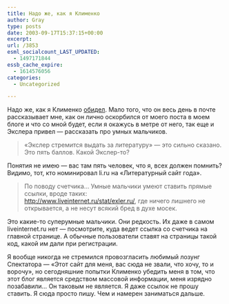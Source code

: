 ```yaml
---
title: Надо же, как я Клименко
author: Gray
type: posts
date: 2003-09-17T15:37:15+00:00
excerpt:
url: /3853
esml_socialcount_LAST_UPDATED:
  - 1497171844
essb_cache_expire:
  - 1614576056
categories:
  - Uncategorized

---
```








Надо же, как я Клименко <a href="http://www.searchengines.ru/blog/archives/001844.html" target="_blank">обидел</a>. Мало того, что он весь день в почте рассказывает мне, как он лично оскорбился от моего поста в моем блоге и что со мной будет, если я окажусь в метре от него, так еще и Экслера привел &#8212; рассказать про умных мальчиков.

> &#171;Экслер стремится выдать за литературу&#187; &#8212; это сильно сказано. Это пять баллов. Какой Экслер-то? 

Понятия не имею &#8212; вас там пять человек, что я, всех должен помнить? Видимо, тот, кто номинировал li.ru на &#171;Литературный сайт года&#187;.

> По поводу счетчика&#8230; Умные мальчики умеют ставить прямые ссылки, вроде таких:  
> http://www.liveinternet.ru/stat/exler.ru/, где ничего лишнего не открывается, а не несут всякий бред в духе мосек. 

Это какие-то суперумные мальчики. Они редкость. Их даже в самом liveinternet.ru нет &#8212; посмотрите, куда ведет ссылка со счетчика на главной странице. А обычные пользователи ставят на страницы такой код, какой им дали при регистрации. 

Я вообще никогда не стремился провозгласить любимый лозунг Спектатора &#8212; &#171;Этот сайт для меня, вас сюда не звали, что хочу, то и ворочу&#187;, но сегодняшние попытки Клименко убедить меня в том, что этот блог является средством массовой информации, меня изрядно позабавили&#8230; Он таковым не является. Я даже ссылок не прошу ставить. Я сюда просто пишу. Чем и намерен заниматься дальше.